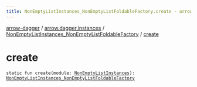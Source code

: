 ```yaml
---
title: NonEmptyListInstances_NonEmptyListFoldableFactory.create - arrow-dagger
---
```


[arrow-dagger](../../index.html) / [arrow.dagger.instances](../index.html) / [NonEmptyListInstances_NonEmptyListFoldableFactory](index.html) / [create](./create.html)

# create

`static fun create(module: `[`NonEmptyListInstances`](../-non-empty-list-instances/index.html)`): `[`NonEmptyListInstances_NonEmptyListFoldableFactory`](index.html)